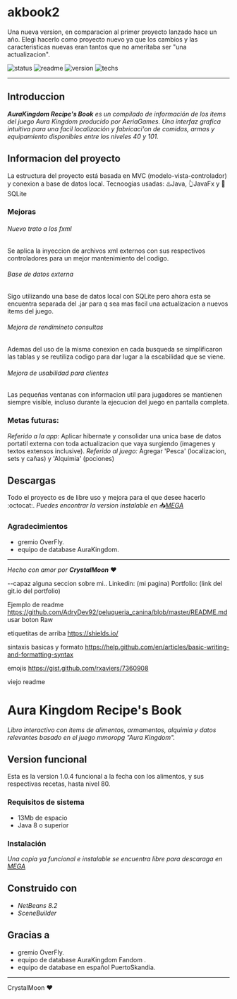 # akbook2
Una nueva version, en comparacion al primer proyecto lanzado hace un año. Elegi hacerlo como proyecto nuevo ya que los cambios y las caracteristicas nuevas eran tantos que no ameritaba ser "una actualizacion".

![status](https://img.shields.io/badge/status-OK-green) ![readme](https://img.shields.io/badge/readme-OK-green) ![version](https://img.shields.io/badge/version-v2.5.0-blue) ![techs](https://img.shields.io/badge/techs-java—javaFx—SQLite-blue)

---

## Introduccion
_**AuraKingdom Recipe's Book** es un compilado de información de los items del juego Aura Kingdom producido por AeriaGames.
Una interfaz grafica intuitiva para una facil localización y fabricaci'on de comidas, armas y equipamiento disponibles entre los niveles 40 y 101._

## Informacion del proyecto
La estructura del proyecto está basada en MVC (modelo-vista-controlador) y conexion a base de datos local.
Tecnoogias usadas: :hotsprings:Java, :point_up_2:JavaFx y :notebook_with_decorative_cover:SQLite

### Mejoras
###### Nuevo trato a los fxml
Se aplica la inyeccion de archivos xml externos con sus respectivos controladores para un mejor mantenimiento del codigo.

###### Base de datos externa
Sigo utilizando una base de datos local con SQLite pero ahora esta se encuentra separada del .jar para q sea mas facil una actualizacion a nuevos items del juego.

###### Mejora de rendimineto consultas
Ademas del uso de la misma conexion en cada busqueda se simplificaron las tablas y se reutiliza codigo para dar lugar a la escabilidad que se viene.

###### Mejora de usabilidad para clientes
Las pequeñas ventanas con informacion util para jugadores se mantienen siempre visible, incluso durante la ejecucion del juego en pantalla completa.

### Metas futuras: 
_Referido a la app:_ Aplicar hibernate y consolidar una unica base de datos portatil externa con toda actualizacion que vaya surgiendo (imagenes y textos extensos inclusive).
_Referido al juego:_ Agregar 'Pesca' (localizacion, sets y cañas) y 'Alquimia' (pociones)

## Descargas
Todo el proyecto es de libre uso y mejora para el que desee hacerlo :octocat:.
_Puedes encontrar la version instalable en_ :inbox_tray:_[MEGA]()_

### Agradecimientos

* gremio OverFly.
* equipo de database AuraKingdom.

---

_Hecho con amor por **CrystalMoon**_ :heart:



--capaz alguna seccion sobre mi..
Linkedin: (mi pagina)
Portfolio: (link del git.io del portfolio)



Ejemplo de readme
https://github.com/AdryDev92/peluqueria_canina/blob/master/README.md
usar boton Raw

etiquetitas de arriba
https://shields.io/

sintaxis basicas y formato
https://help.github.com/en/articles/basic-writing-and-formatting-syntax

emojis
https://gist.github.com/rxaviers/7360908


viejo readme
# Aura Kingdom Recipe's Book

_Libro interactivo con items de alimentos, armamentos, alquimia y datos relevantes basado en el juego mmoropg "Aura Kingdom"._

## Version funcional

Esta es la version 1.0.4 funcional a la fecha con los alimentos, y sus respectivas recetas, hasta nivel 80.

### Requisitos de sistema

* 13Mb de espacio
* Java 8 o superior

### Instalación

_Una copia ya funcional e instalable se encuentra libre para descaraga en [MEGA](https://mega.nz/#!zggzBZII!HYlk1SZGNnih0YaychnjhUKwXlTDfePl9rjvPfuZni8)_

## Construido con

* _NetBeans 8.2_
* _SceneBuilder_

## Gracias a

* gremio OverFly.
* equipo de database AuraKingdom Fandom .
* equipo de database en español PuertoSkandia.



---
CrystalMoon ♥